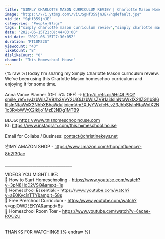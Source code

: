 ```yaml
---
title: "SIMPLY CHARLOTTE MASON CURRICULUM REVIEW | Charlotte Mason Homeschool Curriculum"
image: "https:\/\/i.ytimg.com\/vi\/SgHf359jnJE\/hqdefault.jpg"
vid_id: "SgHf359jnJE"
categories: "People-Blogs"
tags: ["simply charlotte mason curriculum review","simply charlotte mason curriculum","charlotte mason"]
date: "2021-06-15T21:08:44+03:00"
vid_date: "2021-06-15T17:30:05Z"
duration: "PT10M22S"
viewcount: "43"
likeCount: "8"
dislikeCount: "0"
channel: "This Homeschool House"
---
```

{% raw %}Today I'm sharing my Simply Charlotte Mason curriculum review. We've been using this Charlotte Mason homeschool curriculum and enjoying it for some time.<br /><br />Anna Vance Planner (GET 5% OFF) → <a rel="nofollow" target="blank" href="http://i.refs.cc/iHsQLPIQ?smile_ref=eyJzbWlsZV9zb3VyY2UiOiJzbWlsZV91aSIsInNtaWxlX21lZGl1bSI6IiIsInNtaWxlX2NhbXBhaWduIjoicmVmZXJyYWxfcHJvZ3JhbSIsInNtaWxlX2N1c3RvbWVyX2lkIjo1MzE2NDg1MTB9">http://i.refs.cc/iHsQLPIQ?smile_ref=eyJzbWlsZV9zb3VyY2UiOiJzbWlsZV91aSIsInNtaWxlX21lZGl1bSI6IiIsInNtaWxlX2NhbXBhaWduIjoicmVmZXJyYWxfcHJvZ3JhbSIsInNtaWxlX2N1c3RvbWVyX2lkIjo1MzE2NDg1MTB9</a><br /><br />BLOG: <a rel="nofollow" target="blank" href="https://www.thishomeschoolhouse.com">https://www.thishomeschoolhouse.com</a><br />IG: <a rel="nofollow" target="blank" href="https://www.instagram.com/this.homeschool.house">https://www.instagram.com/this.homeschool.house</a> <br /><br />Email for Collabs / Business:  contact@christinekeys.net<br /><br />📦MY AMAZON SHOP - <a rel="nofollow" target="blank" href="https://www.amazon.com/shop/influencer-8b2f30ac">https://www.amazon.com/shop/influencer-8b2f30ac</a><br /><br />__________________________________<br /><br />VIDEOS YOU MIGHT LIKE: <br />🎥 How to Start Homeschooling - <a rel="nofollow" target="blank" href="https://www.youtube.com/watch?v=3pN8HdC2VSQ&amp;t=1s">https://www.youtube.com/watch?v=3pN8HdC2VSQ&amp;t=1s</a><br />🎥 Homeschool Essentials - <a rel="nofollow" target="blank" href="https://www.youtube.com/watch?v=aE0Kyc1nTTY&amp;t=58s">https://www.youtube.com/watch?v=aE0Kyc1nTTY&amp;t=58s</a><br />🎥 Free Preschool Curriculum - <a rel="nofollow" target="blank" href="https://www.youtube.com/watch?v=qpjOWDEEKYA&amp;t=8s">https://www.youtube.com/watch?v=qpjOWDEEKYA&amp;t=8s</a><br />🎥 Homeschool Room Tour - <a rel="nofollow" target="blank" href="https://www.youtube.com/watch?v=6acae-ROO2U">https://www.youtube.com/watch?v=6acae-ROO2U</a><br /><br /><br />THANKS FOR WATCHING!!!{% endraw %}
